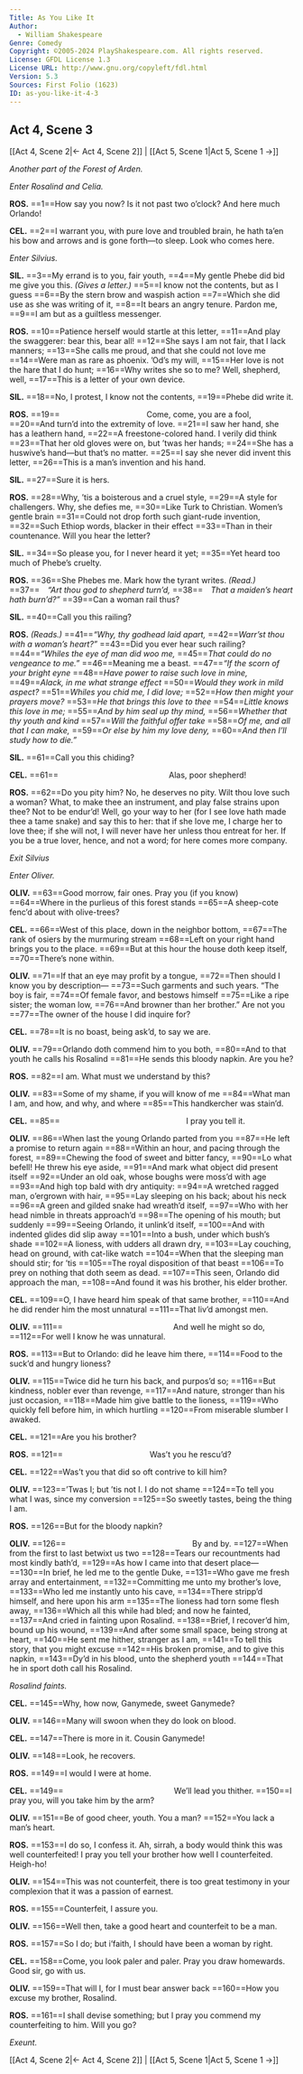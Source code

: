 ```yaml
---
Title: As You Like It
Author: 
  - William Shakespeare
Genre: Comedy
Copyright: ©2005-2024 PlayShakespeare.com. All rights reserved.
License: GFDL License 1.3
License URL: http://www.gnu.org/copyleft/fdl.html
Version: 5.3
Sources: First Folio (1623)
ID: as-you-like-it-4-3
---
```


## Act 4, Scene 3
[[Act 4, Scene 2|← Act 4, Scene 2]] | [[Act 5, Scene 1|Act 5, Scene 1 →]]

*Another part of the Forest of Arden.*

*Enter Rosalind and Celia.*

**ROS.**
==1==How say you now? Is it not past two o’clock? And here much Orlando!

**CEL.**
==2==I warrant you, with pure love and troubled brain, he hath ta’en his bow and arrows and is gone forth—to sleep. Look who comes here.

*Enter Silvius.*

**SIL.**
==3==My errand is to you, fair youth,
==4==My gentle Phebe did bid me give you this.
*(Gives a letter.)*
==5==I know not the contents, but as I guess
==6==By the stern brow and waspish action
==7==Which she did use as she was writing of it,
==8==It bears an angry tenure. Pardon me,
==9==I am but as a guiltless messenger.

**ROS.**
==10==Patience herself would startle at this letter,
==11==And play the swaggerer: bear this, bear all!
==12==She says I am not fair, that I lack manners;
==13==She calls me proud, and that she could not love me
==14==Were man as rare as phoenix. ’Od’s my will,
==15==Her love is not the hare that I do hunt;
==16==Why writes she so to me? Well, shepherd, well,
==17==This is a letter of your own device.

**SIL.**
==18==No, I protest, I know not the contents,
==19==Phebe did write it.

**ROS.**
==19==           Come, come, you are a fool,
==20==And turn’d into the extremity of love.
==21==I saw her hand, she has a leathern hand,
==22==A freestone-colored hand. I verily did think
==23==That her old gloves were on, but ’twas her hands;
==24==She has a huswive’s hand—but that’s no matter.
==25==I say she never did invent this letter,
==26==This is a man’s invention and his hand.

**SIL.**
==27==Sure it is hers.

**ROS.**
==28==Why, ’tis a boisterous and a cruel style,
==29==A style for challengers. Why, she defies me,
==30==Like Turk to Christian. Women’s gentle brain
==31==Could not drop forth such giant-rude invention,
==32==Such Ethiop words, blacker in their effect
==33==Than in their countenance. Will you hear the letter?

**SIL.**
==34==So please you, for I never heard it yet;
==35==Yet heard too much of Phebe’s cruelty.

**ROS.**
==36==She Phebes me. Mark how the tyrant writes.
*(Read.)*
==37== *“Art thou god to shepherd turn’d,*
==38== *That a maiden’s heart hath burn’d?”*
==39==Can a woman rail thus?

**SIL.**
==40==Call you this railing?

**ROS.**
*(Reads.)*
==41==*“Why, thy godhead laid apart,*
==42==*Warr’st thou with a woman’s heart?”*
==43==Did you ever hear such railing?
==44==*“Whiles the eye of man did woo me,*
==45==*That could do no vengeance to me.”*
==46==Meaning me a beast.
==47==*“If the scorn of your bright eyne*
==48==*Have power to raise such love in mine,*
==49==*Alack, in me what strange effect*
==50==*Would they work in mild aspect?*
==51==*Whiles you chid me, I did love;*
==52==*How then might your prayers move?*
==53==*He that brings this love to thee*
==54==*Little knows this love in me;*
==55==*And by him seal up thy mind,*
==56==*Whether that thy youth and kind*
==57==*Will the faithful offer take*
==58==*Of me, and all that I can make,*
==59==*Or else by him my love deny,*
==60==*And then I’ll study how to die.”*

**SIL.**
==61==Call you this chiding?

**CEL.**
==61==              Alas, poor shepherd!

**ROS.**
==62==Do you pity him? No, he deserves no pity. Wilt thou love such a woman? What, to make thee an instrument, and play false strains upon thee? Not to be endur’d! Well, go your way to her (for I see love hath made thee a tame snake) and say this to her: that if she love me, I charge her to love thee; if she will not, I will never have her unless thou entreat for her. If you be a true lover, hence, and not a word; for here comes more company.

*Exit Silvius*

*Enter Oliver.*

**OLIV.**
==63==Good morrow, fair ones. Pray you (if you know) 
==64==Where in the purlieus of this forest stands
==65==A sheep-cote fenc’d about with olive-trees?

**CEL.**
==66==West of this place, down in the neighbor bottom,
==67==The rank of osiers by the murmuring stream
==68==Left on your right hand brings you to the place.
==69==But at this hour the house doth keep itself,
==70==There’s none within.

**OLIV.**
==71==If that an eye may profit by a tongue,
==72==Then should I know you by description⁠—
==73==Such garments and such years. “The boy is fair,
==74==Of female favor, and bestows himself
==75==Like a ripe sister; the woman low,
==76==And browner than her brother.” Are not you
==77==The owner of the house I did inquire for?

**CEL.**
==78==It is no boast, being ask’d, to say we are.

**OLIV.**
==79==Orlando doth commend him to you both,
==80==And to that youth he calls his Rosalind
==81==He sends this bloody napkin. Are you he?

**ROS.**
==82==I am. What must we understand by this?

**OLIV.**
==83==Some of my shame, if you will know of me
==84==What man I am, and how, and why, and where
==85==This handkercher was stain’d.

**CEL.**
==85==                I pray you tell it.

**OLIV.**
==86==When last the young Orlando parted from you
==87==He left a promise to return again
==88==Within an hour, and pacing through the forest,
==89==Chewing the food of sweet and bitter fancy,
==90==Lo what befell! He threw his eye aside,
==91==And mark what object did present itself
==92==Under an old oak, whose boughs were moss’d with age
==93==And high top bald with dry antiquity:
==94==A wretched ragged man, o’ergrown with hair,
==95==Lay sleeping on his back; about his neck
==96==A green and gilded snake had wreath’d itself,
==97==Who with her head nimble in threats approach’d
==98==The opening of his mouth; but suddenly
==99==Seeing Orlando, it unlink’d itself,
==100==And with indented glides did slip away
==101==Into a bush, under which bush’s shade
==102==A lioness, with udders all drawn dry,
==103==Lay couching, head on ground, with cat-like watch
==104==When that the sleeping man should stir; for ’tis
==105==The royal disposition of that beast
==106==To prey on nothing that doth seem as dead.
==107==This seen, Orlando did approach the man,
==108==And found it was his brother, his elder brother.

**CEL.**
==109==O, I have heard him speak of that same brother,
==110==And he did render him the most unnatural
==111==That liv’d amongst men.

**OLIV.**
==111==              And well he might so do,
==112==For well I know he was unnatural.

**ROS.**
==113==But to Orlando: did he leave him there,
==114==Food to the suck’d and hungry lioness?

**OLIV.**
==115==Twice did he turn his back, and purpos’d so;
==116==But kindness, nobler ever than revenge,
==117==And nature, stronger than his just occasion,
==118==Made him give battle to the lioness,
==119==Who quickly fell before him, in which hurtling
==120==From miserable slumber I awaked.

**CEL.**
==121==Are you his brother?

**ROS.**
==121==           Was’t you he rescu’d?

**CEL.**
==122==Was’t you that did so oft contrive to kill him?

**OLIV.**
==123==’Twas I; but ’tis not I. I do not shame
==124==To tell you what I was, since my conversion
==125==So sweetly tastes, being the thing I am.

**ROS.**
==126==But for the bloody napkin?

**OLIV.**
==126==                By and by.
==127==When from the first to last betwixt us two
==128==Tears our recountments had most kindly bath’d,
==129==As how I came into that desert place⁠—
==130==In brief, he led me to the gentle Duke,
==131==Who gave me fresh array and entertainment,
==132==Committing me unto my brother’s love,
==133==Who led me instantly unto his cave,
==134==There stripp’d himself, and here upon his arm
==135==The lioness had torn some flesh away,
==136==Which all this while had bled; and now he fainted,
==137==And cried in fainting upon Rosalind.
==138==Brief, I recover’d him, bound up his wound,
==139==And after some small space, being strong at heart,
==140==He sent me hither, stranger as I am,
==141==To tell this story, that you might excuse
==142==His broken promise, and to give this napkin,
==143==Dy’d in his blood, unto the shepherd youth
==144==That he in sport doth call his Rosalind.

*Rosalind faints.*

**CEL.**
==145==Why, how now, Ganymede, sweet Ganymede?

**OLIV.**
==146==Many will swoon when they do look on blood.

**CEL.**
==147==There is more in it. Cousin Ganymede!

**OLIV.**
==148==Look, he recovers.

**ROS.**
==149==I would I were at home.

**CEL.**
==149==              We’ll lead you thither.
==150==I pray you, will you take him by the arm?

**OLIV.**
==151==Be of good cheer, youth. You a man?
==152==You lack a man’s heart.

**ROS.**
==153==I do so, I confess it. Ah, sirrah, a body would think this was well counterfeited! I pray you tell your brother how well I counterfeited. Heigh-ho!

**OLIV.**
==154==This was not counterfeit, there is too great testimony in your complexion that it was a passion of earnest.

**ROS.**
==155==Counterfeit, I assure you.

**OLIV.**
==156==Well then, take a good heart and counterfeit to be a man.

**ROS.**
==157==So I do; but i’faith, I should have been a woman by right.

**CEL.**
==158==Come, you look paler and paler. Pray you draw homewards. Good sir, go with us.

**OLIV.**
==159==That will I, for I must bear answer back
==160==How you excuse my brother, Rosalind.

**ROS.**
==161==I shall devise something; but I pray you commend my counterfeiting to him. Will you go?

*Exeunt.*

[[Act 4, Scene 2|← Act 4, Scene 2]] | [[Act 5, Scene 1|Act 5, Scene 1 →]]